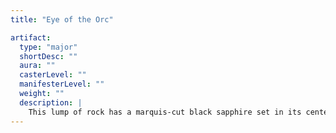 ```yaml
---
title: "Eye of the Orc"

artifact:
  type: "major"
  shortDesc: ""
  aura: ""
  casterLevel: ""
  manifesterLevel: ""
  weight: ""
  description: |
    This lump of rock has a marquis-cut black sapphire set in its center, making it appear similar to a large eye. If possessed by an orc, it grants a +6 enhancement bonus to Strength and Charisma, and the orc's darkvision range is doubled. Nonorcs who possess the _Eye_ gain a +2 enhancement bonus to Strength but take a –2 penalty to Intelligence and Charisma. Regardless of the owner's race, any weapon wielded by the owner of the _Eye_ is considered an _elf bane weapon_. Furthermore, by holding the _Eye_ before the character, he or she can perceive things as if he or she had {% spell_link true-seeing %} cast upon him or her. This can be activated only once per day but lasts as long as the character concentrates on it (requiring a standard action each round).
---
```

